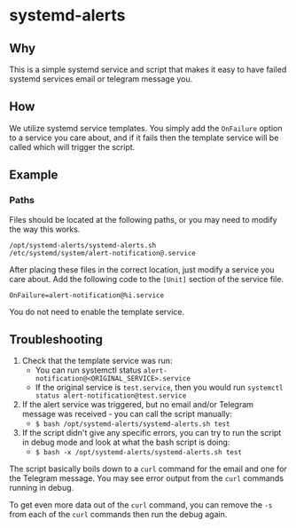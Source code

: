 # systemd-alerts

## Why
This is a simple systemd service and script that makes it easy to have failed systemd services email or telegram message you.


## How
We utilize systemd service templates. You simply add the ```OnFailure``` option to a service you care about, and if it fails then the template service will be called which will trigger the script.

## Example
### Paths
Files should be located at the following paths, or you may need to modify the way this works.
```
/opt/systemd-alerts/systemd-alerts.sh
/etc/systemd/system/alert-notification@.service
```

After placing these files in the correct location, just modify a service you care about. Add the following code to the ```[Unit]``` section of the service file.
```
OnFailure=alert-notification@%i.service
```

You do not need to enable the template service.

## Troubleshooting
1. Check that the template service was run:
    - You can run systemctl status ```alert-notification@<ORIGINAL_SERVICE>.service```
    - If the original service is ```test.service```, then you would run ```systemctl status alert-notification@test.service```
2. If the alert service was triggered, but no email and/or Telegram message was received - you can call the script manually:
    - ```$ bash /opt/systemd-alerts/systemd-alerts.sh test```
3. If the script didn't give any specific errors, you can try to run the script in debug mode and look at what the bash script is doing:
    - ```$ bash -x /opt/systemd-alerts/systemd-alerts.sh test```

The script basically boils down to a ```curl``` command for the email and one for the Telegram message. You may see error output from the ```curl``` commands running in debug.

To get even more data out of the ```curl``` command, you can remove the ```-s``` from each of the ```curl``` commands then run the debug again.